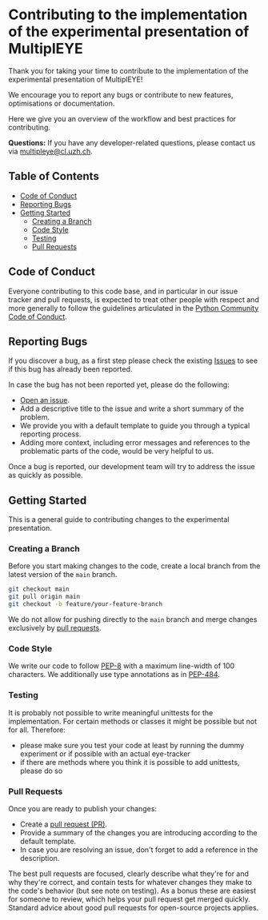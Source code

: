 # Contributing to the implementation of the experimental presentation of MultiplEYE
Thank you for taking your time to contribute to the implementation of the experimental presentation of MultiplEYE!

We encourage you to report any bugs or contribute to new features, optimisations or documentation.

Here we give you an overview of the workflow and best practices for contributing.

**Questions:** If you have any developer-related questions, please contact us via [multipleye@cl.uzh.ch](mailto:multipleye@cl.uzh.ch).

## Table of Contents
- [Code of Conduct](#code-of-conduct)
- [Reporting Bugs](#reporting-bugs)
- [Getting Started](#getting-started)
  - [Creating a Branch](#creating-a-branch)
  - [Code Style](#code-style)
  - [Testing](#testing)
  - [Pull Requests](#pull-requests)



## Code of Conduct

Everyone contributing to this code base, and in particular in our issue tracker and pull
requests, is expected to treat other people with respect and more generally to follow the guidelines
articulated in the [Python Community Code of Conduct](https://www.python.org/psf/codeofconduct/).


## Reporting Bugs

If you discover a bug, as a first step please check the existing
[Issues](https://github.com/MultiplEYE-COST/wg1-experiment-implementation/issues) to see if this bug has already been
reported.

In case the bug has not been reported yet, please do the following:

- [Open an issue](https://github.com/MultiplEYE-COST/wg1-experiment-implementation/issues).
- Add a descriptive title to the issue and write a short summary of the problem.
- We provide you with a default template to guide you through a typical reporting process.
- Adding more context, including error messages and references to the problematic parts of the code,
would be very helpful to us.

Once a bug is reported, our development team will try to address the issue as quickly as possible.

## Getting Started

This is a general guide to contributing changes to the experimental presentation.

### Creating a Branch

Before you start making changes to the code, create a local branch from the latest version of the
`main` branch.

```bash
git checkout main
git pull origin main
git checkout -b feature/your-feature-branch
```

We do not allow for pushing directly to the `main` branch and merge changes exclusively by
[pull requests](#pull-requests).

### Code Style

We write our code to follow [PEP-8](https://www.python.org/dev/peps/pep-0008) with a maximum
line-width of 100 characters. We additionally use type annotations as in [PEP-484](
https://peps.python.org/pep-0484).

### Testing

It is probably not possible to write meaningful unittests for the implementation. For certain methods or classes
it might be possible but not for all. Therefore:

- please make sure you test your code at least by running the dummy experiment or if possible with an actual eye-tracker
- if there are methods where you think it is possible to add unittests, please do so


### Pull Requests

Once you are ready to publish your changes:

- Create a [pull request (PR)](https://github.com/MultiplEYE-COST/wg1-experiment-implementation/pulls).
- Provide a summary of the changes you are introducing according to the default template.
- In case you are resolving an issue, don't forget to add a reference in the description.

The best pull requests are focused, clearly describe what they're for and why they're correct, and
contain tests for whatever changes they make to the code's behavior (but see note on testing). As a bonus these are easiest
for someone to review, which helps your pull request get merged quickly. Standard advice about good
pull requests for open-source projects applies.
